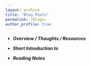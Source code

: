 ```yaml
---
layout: archive
title: "Blog Posts"
permalink: /blogs/
author_profile: true
---
```



* ***Overview / Thoughts / Resources***
  
* ***Short Introduction to***

* ***Reading Notes***
